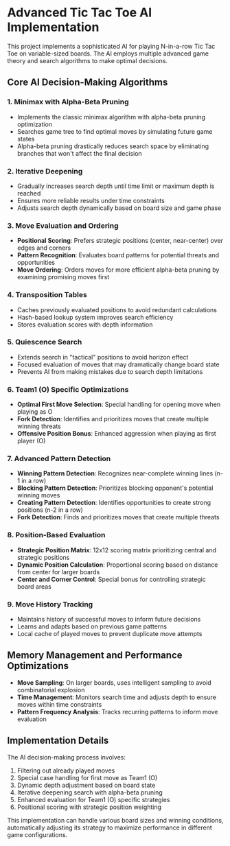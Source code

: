 # Advanced Tic Tac Toe AI Implementation

This project implements a sophisticated AI for playing N-in-a-row Tic Tac Toe on variable-sized boards. The AI employs multiple advanced game theory and search algorithms to make optimal decisions.

## Core AI Decision-Making Algorithms

### 1. Minimax with Alpha-Beta Pruning
- Implements the classic minimax algorithm with alpha-beta pruning optimization
- Searches game tree to find optimal moves by simulating future game states
- Alpha-beta pruning drastically reduces search space by eliminating branches that won't affect the final decision

### 2. Iterative Deepening
- Gradually increases search depth until time limit or maximum depth is reached
- Ensures more reliable results under time constraints
- Adjusts search depth dynamically based on board size and game phase

### 3. Move Evaluation and Ordering
- **Positional Scoring**: Prefers strategic positions (center, near-center) over edges and corners
- **Pattern Recognition**: Evaluates board patterns for potential threats and opportunities
- **Move Ordering**: Orders moves for more efficient alpha-beta pruning by examining promising moves first

### 4. Transposition Tables
- Caches previously evaluated positions to avoid redundant calculations
- Hash-based lookup system improves search efficiency
- Stores evaluation scores with depth information

### 5. Quiescence Search
- Extends search in "tactical" positions to avoid horizon effect
- Focused evaluation of moves that may dramatically change board state
- Prevents AI from making mistakes due to search depth limitations

### 6. Team1 (O) Specific Optimizations
- **Optimal First Move Selection**: Special handling for opening move when playing as O
- **Fork Detection**: Identifies and prioritizes moves that create multiple winning threats
- **Offensive Position Bonus**: Enhanced aggression when playing as first player (O)

### 7. Advanced Pattern Detection
- **Winning Pattern Detection**: Recognizes near-complete winning lines (n-1 in a row)
- **Blocking Pattern Detection**: Prioritizes blocking opponent's potential winning moves
- **Creating Pattern Detection**: Identifies opportunities to create strong positions (n-2 in a row)
- **Fork Detection**: Finds and prioritizes moves that create multiple threats

### 8. Position-Based Evaluation
- **Strategic Position Matrix**: 12x12 scoring matrix prioritizing central and strategic positions
- **Dynamic Position Calculation**: Proportional scoring based on distance from center for larger boards
- **Center and Corner Control**: Special bonus for controlling strategic board areas

### 9. Move History Tracking
- Maintains history of successful moves to inform future decisions
- Learns and adapts based on previous game patterns
- Local cache of played moves to prevent duplicate move attempts

## Memory Management and Performance Optimizations

- **Move Sampling**: On larger boards, uses intelligent sampling to avoid combinatorial explosion
- **Time Management**: Monitors search time and adjusts depth to ensure moves within time constraints
- **Pattern Frequency Analysis**: Tracks recurring patterns to inform move evaluation

## Implementation Details

The AI decision-making process involves:
1. Filtering out already played moves
2. Special case handling for first move as Team1 (O)
3. Dynamic depth adjustment based on board state
4. Iterative deepening search with alpha-beta pruning
5. Enhanced evaluation for Team1 (O) specific strategies
6. Positional scoring with strategic position weighting

This implementation can handle various board sizes and winning conditions, automatically adjusting its strategy to maximize performance in different game configurations. 